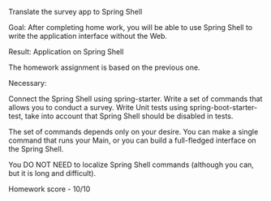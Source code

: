 Translate the survey app to Spring Shell

Goal: After completing home work, you will be able to use Spring Shell to write the application interface without the Web. 

Result: Application on Spring Shell

The homework assignment is based on the previous one.

Necessary:

Connect the Spring Shell using spring-starter.
Write a set of commands that allows you to conduct a survey.
Write Unit tests using spring-boot-starter-test, take into account that Spring Shell should be disabled in tests.

The set of commands depends only on your desire. You can make a single command that runs your Main, or you can build a full-fledged interface on the Spring Shell.

You DO NOT NEED to localize Spring Shell commands (although you can, but it is long and difficult).

Homework score - 10/10